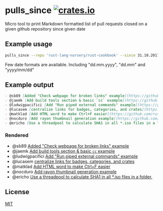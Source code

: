 # pulls_since [![crates.io](https://img.shields.io/crates/v/pulls_since.svg)](https://crates.io/crates/pulls_since)

Micro tool to print Markdown formatted list of pull requests
closed on a given github repository since given date

## Example usage

```bash
pulls_since --repo 'rust-lang-nursery/rust-cookbook' --since 31.10.2017
```

Few date formats are available. Including "dd.mm.yyyy", "dd.mm" and "yyyy/mm/dd"

## Example output

```markdown
- @sb89 [Added "Check webpage for broken links" example](https://github.com/rust-lang-nursery/rust-cookbook/pull/299)
- @jaemk [Add build tools section & basic `cc` example](https://github.com/rust-lang-nursery/rust-cookbook/pull/298)
- @ludwigpacifici [Add "Run piped external commands" example](https://github.com/rust-lang-nursery/rust-cookbook/pull/297)
- @lucasem [centralize links for badges, categories, and crates](https://github.com/rust-lang-nursery/rust-cookbook/pull/279)
- @matklad [Add HTML word to make Ctrl+F easier](https://github.com/rust-lang-nursery/rust-cookbook/pull/278)
- @nocduro [Add rayon thumbnail generation example](https://github.com/rust-lang-nursery/rust-cookbook/pull/275)
- @ericho [Use a threadpool to calculate SHA1 in all *.iso files in a folder.](https://github.com/rust-lang-nursery/rust-cookbook/pull/274)
```

### Rendered

- @sb89 [Added "Check webpage for broken links" example](https://github.com/rust-lang-nursery/rust-cookbook/pull/299)
- @jaemk [Add build tools section & basic `cc` example](https://github.com/rust-lang-nursery/rust-cookbook/pull/298)
- @ludwigpacifici [Add "Run piped external commands" example](https://github.com/rust-lang-nursery/rust-cookbook/pull/297)
- @lucasem [centralize links for badges, categories, and crates](https://github.com/rust-lang-nursery/rust-cookbook/pull/279)
- @matklad [Add HTML word to make Ctrl+F easier](https://github.com/rust-lang-nursery/rust-cookbook/pull/278)
- @nocduro [Add rayon thumbnail generation example](https://github.com/rust-lang-nursery/rust-cookbook/pull/275)
- @ericho [Use a threadpool to calculate SHA1 in all *.iso files in a folder.](https://github.com/rust-lang-nursery/rust-cookbook/pull/274)

## License

[MIT](LICENSE)
